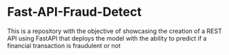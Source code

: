 # Fast-API-Fraud-Detect
This is a repository with the objective of showcasing the creation of a REST API using FastAPI that deploys the model with the ability to predict if a financial transaction is fraudulent or not
